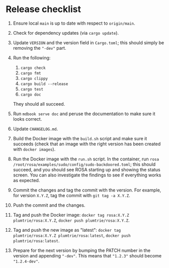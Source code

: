 # Release checklist

01. Ensure local `main` is up to date with respect to `origin/main`.

02. Check for dependency updates (via `cargo update`).

03. Update `VERSION` and the version field in `Cargo.toml`; this should simply be removing the
    `"-dev"` part.

04. Run the following:

    1. `cargo check`
    2. `cargo fmt`
    3. `cargo clippy`
    4. `cargo build --release`
    5. `cargo test`
    6. `cargo doc`

    They should all succeed.

05. Run `mdbook serve doc` and peruse the documentation to make sure it looks correct.

06. Update `CHANGELOG.md`.

07. Build the Docker image with the `build.sh` script and make sure it succeeds (check that an image
    with the right version has been created with `docker images`).

08. Run the Docker image with the `run.sh` script. In the container, run
    `rosa /root/rosa/examples/sudo/config/sudo-backdoored.toml`; this should succeed, and you should
    see ROSA starting up and showing the status screen. You can also investigate the findings to see
    if everything works as expected.

09. Commit the changes and tag the commit with the version. For example, for version `X.Y.Z`, tag
    the commit with `git tag -a X.Y.Z`.

10. Push the commit and the changes.

11. Tag and push the Docker image: `docker tag rosa:X.Y.Z plumtrie/rosa:X.Y.Z`,
    `docker push plumtrie/rosa:X.Y.Z`.

12. Tag and push the new image as "latest": `docker tag plumtrie/rosa:X.Y.Z plumtrie/rosa:latest`,
    `docker push plumtrie/rosa:latest`.

13. Prepare for the next version by bumping the PATCH number in the version and appending `"-dev"`.
    This means that `"1.2.3"` should become `"1.2.4-dev"`.
